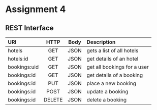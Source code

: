 # Assignment 4

## REST Interface

| URI         | HTTP   | Body | Description                |
|:------------|:------:|:----:|:---------------------------|
| hotels      | GET    | JSON | gets a list of all hotels  |
| hotels:id   | GET    | JSON | get details of an hotel    |
| bookings:uid| GET    | JSON | get all bookings for a user|
| bookings:id | GET    | JSON | get details of a booking   |
| bookings:id | PUT    | JSON | place a new booking        |
| bookings:id | POST   | JSON | update a booking           |
| bookings:id | DELETE | JSON | delete a booking           |
